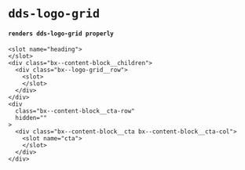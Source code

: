 # `dds-logo-grid`

#### `renders dds-logo-grid properly`

```
<slot name="heading">
</slot>
<div class="bx--content-block__children">
  <div class="bx--logo-grid__row">
    <slot>
    </slot>
  </div>
</div>
<div
  class="bx--content-block__cta-row"
  hidden=""
>
  <div class="bx--content-block__cta bx--content-block__cta-col">
    <slot name="cta">
    </slot>
  </div>
</div>

```

